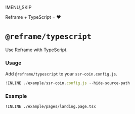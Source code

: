 !MENU_SKIP

Reframe + TypeScript = :heart:

# `@reframe/typescript`

Use Reframe with TypeScript.

### Usage

Add `@reframe/typescript` to your `ssr-coin.config.js`.

~~~js
!INLINE ./example/ssr-coin.config.js --hide-source-path
~~~

### Example

~~~tsx
!INLINE ./example/pages/landing.page.tsx
~~~
